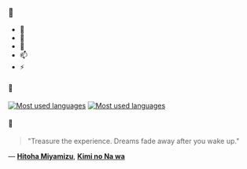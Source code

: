 ### 👋

- 🔭
- 🌱
- 💬
- 📫
- ⚡

#### 🧏

[![Most used languages](https://github-readme-stats-aynah.vercel.app/api/top-langs/?username=aynh&theme=solarized-dark&langs_count=6&layout=compact&hide_title=true)](https://github.com/anuraghazra/github-readme-stats#gh-dark-mode-only)
[![Most used languages](https://github-readme-stats-aynah.vercel.app/api/top-langs/?username=aynh&theme=solarized-light&langs_count=6&layout=compact&hide_title=true)](https://github.com/anuraghazra/github-readme-stats#gh-light-mode-only)

#### 💬

> "Treasure the experience. Dreams fade away after you wake up."

&mdash; [**Hitoha Miyamizu**](https://myanimelist.net/character.php?q=Hitoha%20Miyamizu&cat=character), [**Kimi no Na wa**](https://myanimelist.net/search/all?q=Kimi%20no%20Na%20wa&cat=all)
